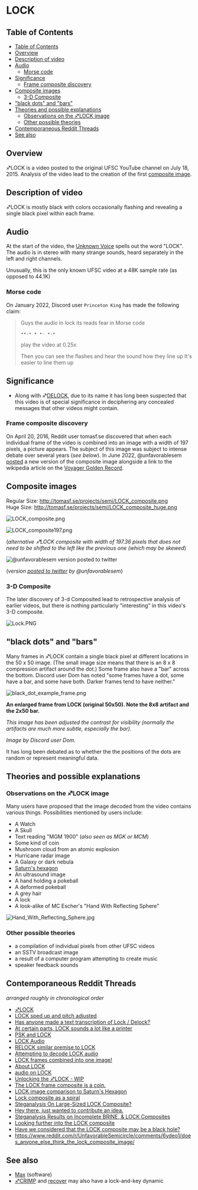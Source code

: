 # LOCK

## Table of Contents
  * [Table of Contents](#table-of-contents)
  * [Overview](#overview)
  * [Description of video](#description-of-video)
  * [Audio](#audio)
    + [Morse code](#morse-code)
  * [Significance](#significance)
    + [Frame composite discovery](#frame-composite-discovery)
  * [Composite images](#composite-images)
    + [3-D Composite](#3-d-composite)
  * ["black dots" and "bars"](#-black-dots--and--bars-)
  * [Theories and possible explanations](#theories-and-possible-explanations)
    + [Observations on the ♐LOCK image](#observations-on-the--lock-image)
    + [Other possible theories](#other-possible-theories)
  * [Contemporaneous Reddit Threads](#contemporaneous-reddit-threads)
  * [See also](#see-also)


## Overview

♐LOCK is a video posted to the original UFSC YouTube channel on July 18, 2015. Analysis of the video lead to the creation of the first [composite image](Composite_visual_overview "wikilink").

## Description of video

♐LOCK is mostly black with colors occasionally flashing and revealing a
single black pixel within each frame.

## Audio

At the start of the video, the [Unknown Voice](Unknown_Voice "wikilink")
spells out the word "LOCK". The audio is in stereo with many strange
sounds, heard separately in the left and right channels.

Unusually, this is the only known UFSC video at a 48K sample rate (as
opposed to 44.1K)

### Morse code

On January 2022, Discord user `Princeton King` has made the following claim:

> Guys the audio in lock its reads fear in Morse code 
> 
> `••-• • •- •-•`
> 
> play the video at 0.25x
> 
> Then you can see the flashes and hear the sound how they line up It's easier to  line them up

## Significance

  - Along with ♐[DELOCK](DELOCK "wikilink"), due to its name it has long
    been suspected that this video is of special significance in
    deciphering any concealed messages that other videos might contain.

### Frame composite discovery

On April 20, 2016, Reddit user tomasf.se discovered that when each individual frame of the video is combined into an image with a width of 197 pixels, a picture appears. The subject of this image was subject to intense debate over several years (_see below_). In June 2022, @unfavorablesem [posted](https://twitter.com/unfavorablesem/status/1532221038372786177) a new version of the composite image alongside a link to the wikipedia article on the [Voyager Golden Record](https://en.wikipedia.org/wiki/Voyager_Golden_Record).

## Composite images

Regular Size: <http://tomasf.se/projects/semi/LOCK_composite.png>  
Huge Size: <http://tomasf.se/projects/semi/LOCK_composite_huge.png>

![LOCK\_composite.png](LOCK_composite.png "LOCK_composite.png")

![LOCK\_composite197.png](LOCK_composite197.png "LOCK_composite197.png")

(_alternative ♐LOCK composite with width of 197.36 pixels that does not need to be shifted to the left like the previous one (which may be skewed_)

![@unfavorablesem version posted to twitter](june_22_LOCK_version.png "@unfavorablesem version posted to twitter")

(_version [posted to twitter](June_2022_twitter_posts "wikilink") by @unfavorablesem_)


### 3-D Composite

The later discovery of 3-d Composited lead to retrospective analysis of
earlier videos, but there is nothing particularly "interesting" in this
video's 3-D composite.

![Lock.PNG](Lock.PNG "Lock.PNG")

## "black dots" and "bars"

Many frames in ♐LOCK contain a single black pixel at different locations in the 50 x 50 image. (The small image size means that there is an 8 x 8  compression artifact around the dot.) Some frame also have a "bar" across the bottom. Discord user Dom has noted "some frames have a dot, some have a bar, and some have both. Darker frames tend to have neither."

![black_dot_example_frame.png](black_dot_example_frame.png "black dot example frame")

**An enlarged frame from LOCK (original 50x50). Note the 8x8 artifact and the 2x50 bar.**

*This image has been adjusted the contrast for visibility (normally the artifacts are much more subtle, especially the bar).*

*Image by Discord user Dom.* 

It has long been debated as to whether the the positions of the dots are random or represent meaningful data.

## Theories and possible explanations

### Observations on the ♐LOCK image

Many users have proposed that the image decoded from the video contains
various things. Possibilities mentioned by users include:

  - A Watch
  - A Skull
  - Text reading "MGM 1900" (*also seen as MGK or MCM*)
  - Some kind of coin
  - Mushroom cloud from an atomic explosion
  - Hurricane radar image
  - A Galaxy or dark nebula
  - [Saturn's hexagon](https://en.wikipedia.org/wiki/Saturn%27s_hexagon)
  - An ultrasound image
  - A hand holding a pokeball
  - A deformed pokeball
  - A grey hair
  - A lock
  - A look-alike of MC Escher's "Hand With Reflecting Sphere"

![Hand\_With\_Reflecting\_Sphere.jpg](Hand_With_Reflecting_Sphere.jpg)

### Other possible theories

  - a compilation of individual pixels from other UFSC videos
  - an SSTV broadcast image
  - a result of a computer program attempting to create music
  - speaker feedback sounds

## Contemporaneous Reddit Threads

*arranged roughly in chronological order*

  - [♐LOCK](https://www.reddit.com/r/UnfavorableSemicircle/comments/464sfd/lock/)
  - [LOCK sped up and pitch adjusted](https://www.reddit.com/r/UnfavorableSemicircle/comments/46lhie/lock_sped_up_and_pitch_adjusted/)
  - [Has anyone made a text transcription of Lock / Delock?](https://www.reddit.com/r/UnfavorableSemicircle/comments/476x6i/has_anyone_made_a_text_transcription_of_lock/)
  - [At certain parts, LOCK sounds a lot like a printer](https://www.reddit.com/r/UnfavorableSemicircle/comments/477u29/at_certain_parts_lock_sounds_a_lot_like_a_printer/)
  - [PSK and LOCK](https://www.reddit.com/r/UnfavorableSemicircle/comments/47y433/psk_and_lock/)
  - [LOCK Audio](https://www.reddit.com/r/UnfavorableSemicircle/comments/48914s/lock_audio/)
  - [RELOCK similar premise to LOCK](https://www.reddit.com/r/UnfavorableSemicircle/comments/4blgaa/relock_similar_premise_to_lock/)
  - [Attempting to decode LOCK audio](https://www.reddit.com/r/UnfavorableSemicircle/comments/4btk38/attempting_to_decode_lock_audio/)
  - [LOCK frames combined into one image\!](https://www.reddit.com/r/UnfavorableSemicircle/comments/4fo16c/lock_frames_combined_into_one_image/)
  - [About LOCK](https://www.reddit.com/r/UnfavorableSemicircle/comments/47hzvj/about_lock/)
  - [audio on LOCK](https://www.reddit.com/r/UnfavorableSemicircle/comments/47jqia/audio_on_lock/)
  - [Unlocking the ♐LOCK - WIP](https://www.reddit.com/r/UnfavorableSemicircle/comments/48q7yt/ufsc_unlocking_the_lock_wip/)
  - [The LOCK frame composite is a coin.](https://www.reddit.com/r/UnfavorableSemicircle/comments/4fu6bw/the_lock_frame_composite_is_a_coin/)
  - [LOCK image comparison to Saturn's Hexagon](https://www.reddit.com/r/UnfavorableSemicircle/comments/4g1qcq/lock_image_comparison_to_saturns_hexagon/)
  - [Lock composite as a spiral](https://www.reddit.com/r/UnfavorableSemicircle/comments/4gomnd/lock_composite_as_a_spiral/)
  - [Steganalysis On Large-Sized LOCK Composite?](https://www.reddit.com/r/UnfavorableSemicircle/comments/4hyvgu/steganalysis_on_largesized_lock_composite/)
  - [Hey there, just wanted to contribute an idea.](https://www.reddit.com/r/UnfavorableSemicircle/comments/59ll1h/hey_there_just_wanted_to_contribute_an_idea/)
  - [Steganalysis Results on Incomplete BRINE, & LOCK Composites](https://www.reddit.com/r/UnfavorableSemicircle/comments/4khjim/steganalysis_results_on_incomplete_brine_lock/)
  - [Looking further into the LOCK composite](https://www.reddit.com/r/UnfavorableSemicircle/comments/5nzja2/looking_further_into_the_lock_composite/)
  - [Have we considered that the LOCK composite may be a black hole?](https://www.reddit.com/r/UnfavorableSemicircle/comments/5nzn3u/have_we_considered_that_the_lock_composite_may_be/)
  - <https://www.reddit.com/r/UnfavorableSemicircle/comments/6ydeo1/does_anyone_else_think_the_lock_composite_image/>

## See also

- [Max](Max "wikilink") (software)
- [♐CRIMP](CRIMP "wikilink") and [recover](RECOVER "wikilink") may also have a lock-and-key dynamic

